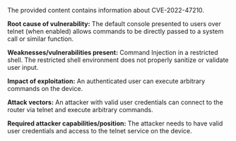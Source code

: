 The provided content contains information about CVE-2022-47210.

**Root cause of vulnerability:**
The default console presented to users over telnet (when enabled) allows commands to be directly passed to a system call or similar function.

**Weaknesses/vulnerabilities present:**
Command Injection in a restricted shell. The restricted shell environment does not properly sanitize or validate user input.

**Impact of exploitation:**
An authenticated user can execute arbitrary commands on the device.

**Attack vectors:**
An attacker with valid user credentials can connect to the router via telnet and execute arbitrary commands.

**Required attacker capabilities/position:**
The attacker needs to have valid user credentials and access to the telnet service on the device.